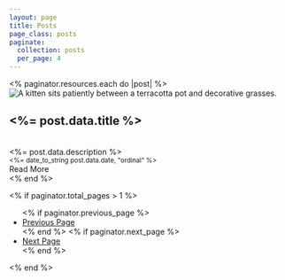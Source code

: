 ```yaml
---
layout: page
title: Posts
page_class: posts
paginate:
  collection: posts
  per_page: 4
---
```


<div class="grid blog" role="list" data-layout='50-50'>
  <% paginator.resources.each do |post| %>
    <sl-card class="card-overview">
      <img
        slot="image"
        src="<%= post.data.image || 'https://placehold.co/778x438?text=Hello+Ruby' %>"
        alt="A kitten sits patiently between a terracotta pot and decorative grasses."
      />
      <h2><%= post.data.title %></h2><br />
      <%= post.data.description %><br />
      <small><%= date_to_string post.data.date, "ordinal" %></small>
      <div slot="footer">
        <sl-button href="<%= post.relative_url %>" variant="warning">Read More</sl-button>
        <sl-rating></sl-rating>
      </div>
    </sl-card>
  <% end %>
</div>

<% if paginator.total_pages > 1 %>

  <ul class="pagination">
    <% if paginator.previous_page %>
    <li>
      <a href="<%= paginator.previous_page_path %>">Previous Page</a>
    </li>
    <% end %>
    <% if paginator.next_page %>
    <li>
      <a href="<%= paginator.next_page_path %>">Next Page</a>
    </li>
    <% end %>
  </ul>
<% end %>
